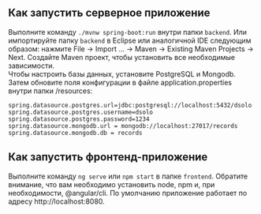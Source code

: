 ## Как запустить серверное приложение
Выполните команду ```./mvnw spring-boot:run``` внутри папки ```backend```. Или импортируйте папку ```backend``` в Eclipse или аналогичной IDE следующим образом: нажмите File -> Import ... -> Maven -> Existing Maven Projects -> Next.
Создайте Maven проект, чтобы установить все необходимые зависимости.<br/>
Чтобы настроить базы данных, установите PostgreSQL и Mongodb.<br/>
Затем обновите поля конфигурации в файле application.properties внутри папки /resources:
```
spring.datasource.postgres.url=jdbc:postgresql://localhost:5432/dsolo
spring.datasource.postgres.username=dsolo
spring.datasource.postgres.password=1234
spring.datasource.mongodb.url = mongodb://localhost:27017/records
spring.datasource.mongodb.db = records
```
## Как запустить фронтенд-приложение
Выполните команду ```ng serve``` или ```npm start``` в папке ```frontend```. Обратите внимание, что вам необходимо установить node, npm и, при необходимости, @angular/cli.
По умолчанию приложение работает по адресу http://localhost:8080.

